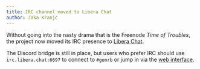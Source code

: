 ```yaml
---
title: IRC channel moved to Libera Chat
author: Jaka Kranjc
---
```


Without going into the nasty drama that is the Freenode *Time of Troubles*, the project
now moved its IRC presence to [Libera Chat](https://libera.chat).

The Discord bridge is still in place, but users who prefer IRC should use
`irc.libera.chat:6697` to connect to `#gemrb` or jump in via the [web interface](https://web.libera.chat/#GemRB).
